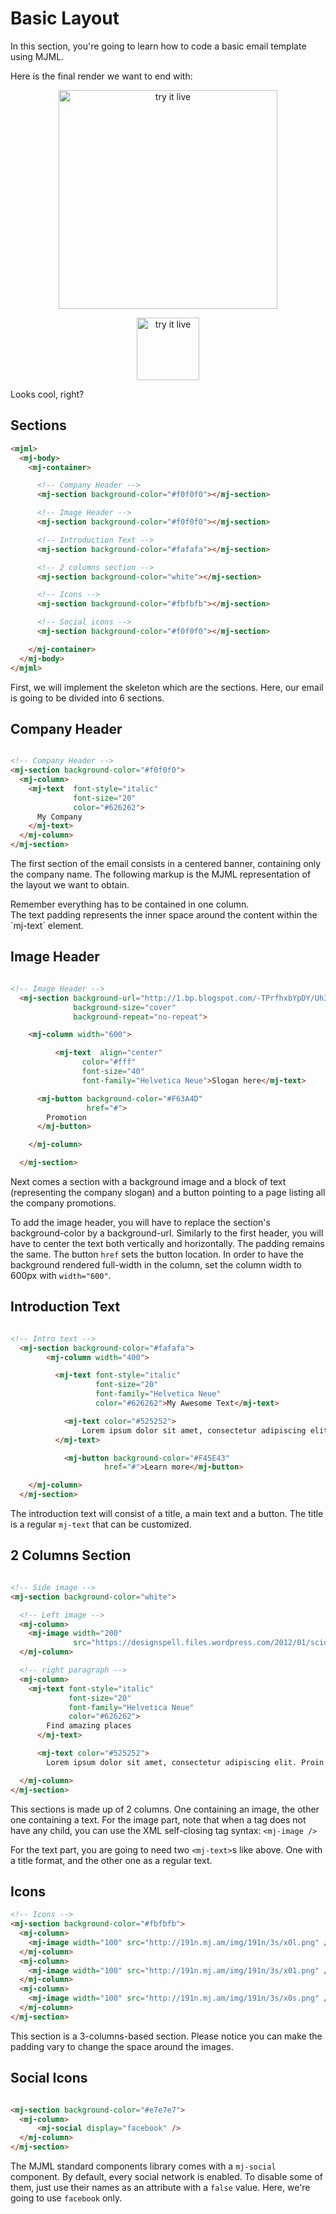 
# Basic Layout

In this section, you're going to learn how to code a basic email template using MJML.

Here is the final render we want to end with:

<p align="center">
  <a href="http://mjml.io/try-it-live/templates/hello-world"><img width="350px" src="https://cloud.githubusercontent.com/assets/6558790/12779864/d9c20556-ca6a-11e5-9007-d40ac89c5088.png" alt="try it live"></a>
</p>

<p align="center">
  <a href="/try-it-live/templates/basic"><img width="100px" src="https://mjml.io/assets/img/svg/TRYITLIVE.svg" alt="try it live" /></a>
</p>

Looks cool, right?

## Sections

``` html
<mjml>
  <mj-body>
    <mj-container>

      <!-- Company Header -->
      <mj-section background-color="#f0f0f0"></mj-section>

      <!-- Image Header -->
      <mj-section background-color="#f0f0f0"></mj-section>

      <!-- Introduction Text -->
      <mj-section background-color="#fafafa"></mj-section>

      <!-- 2 columns section -->
      <mj-section background-color="white"></mj-section>

      <!-- Icons -->
      <mj-section background-color="#fbfbfb"></mj-section>

      <!-- Social icons -->
      <mj-section background-color="#f0f0f0"></mj-section>

    </mj-container>
  </mj-body>
</mjml>
```
First, we will implement the skeleton which are the sections. Here, our email is going to be divided into 6 sections.

## Company Header

``` html

<!-- Company Header -->
<mj-section background-color="#f0f0f0">
  <mj-column>
    <mj-text  font-style="italic"
              font-size="20"
              color="#626262">
      My Company
    </mj-text>
  </mj-column>
</mj-section>

```
The first section of the email consists in a centered banner, containing only the company name. The following markup is the MJML representation of the layout we want to obtain.

<aside class="notice">
Remember everything has to be contained in one column.
</aside>
The text padding represents the inner space around the content within the `mj-text` element.

## Image Header

``` html

<!-- Image Header -->
  <mj-section background-url="http://1.bp.blogspot.com/-TPrfhxbYpDY/Uh3Refzk02I/AAAAAAAALw8/5sUJ0UUGYuw/s1600/New+York+in+The+1960's+-+70's+(2).jpg"
              background-size="cover"
              background-repeat="no-repeat">

    <mj-column width="600">

		  <mj-text  align="center"
                color="#fff"
                font-size="40"
                font-family="Helvetica Neue">Slogan here</mj-text>

      <mj-button background-color="#F63A4D"
                 href="#">
      	Promotion
      </mj-button>

    </mj-column>

  </mj-section>

```
Next comes a section with a background image and a block of text (representing the company slogan) and a button pointing to a page listing all the company promotions.

To add the image header, you will have to replace the section's background-color by a background-url.
Similarly to the first header, you will have to center the text both vertically and horizontally.
The padding remains the same.
The button `href` sets the button location.
In order to have the background rendered full-width in the column, set the column width to 600px with `width="600"`.

## Introduction Text

``` html

<!-- Intro text -->
  <mj-section background-color="#fafafa">
    	<mj-column width="400">

          <mj-text font-style="italic"
                   font-size="20"
                   font-family="Helvetica Neue"
                   color="#626262">My Awesome Text</mj-text>

      		<mj-text color="#525252">
          		Lorem ipsum dolor sit amet, consectetur adipiscing elit. Proin rutrum enim eget magna efficitur, eu semper augue semper. Aliquam erat volutpat. Cras id dui lectus. Vestibulum sed finibus lectus, sit amet suscipit nibh. Proin nec commodo purus. Sed eget nulla elit. Nulla aliquet mollis faucibus.
          </mj-text>

        	<mj-button background-color="#F45E43"
                     href="#">Learn more</mj-button>

    </mj-column>
  </mj-section>

```

The introduction text will consist of a title, a main text and a button.
The title is a regular `mj-text` that can be customized.

## 2 Columns Section

``` html

<!-- Side image -->
<mj-section background-color="white">

  <!-- Left image -->
  <mj-column>
    <mj-image width="200"
              src="https://designspell.files.wordpress.com/2012/01/sciolino-paris-bw.jpg" />
  </mj-column>

  <!-- right paragraph -->
  <mj-column>
    <mj-text font-style="italic"
             font-size="20"
             font-family="Helvetica Neue"
             color="#626262">
        Find amazing places
      </mj-text>

      <mj-text color="#525252">
        Lorem ipsum dolor sit amet, consectetur adipiscing elit. Proin rutrum enim eget magna efficitur, eu semper augue semper. Aliquam erat volutpat. Cras id dui lectus. Vestibulum sed finibus lectus.</mj-text>

  </mj-column>
</mj-section>

```

This sections is made up of 2 columns. One containing an image, the other one containing a text.
For the image part, note that when a tag does not have any child, you can use the XML self-closing tag syntax:
`<mj-image />`

For the text part, you are going to need two `<mj-text>`s like above. One with a title format, and the other one as a regular text.

## Icons

``` html
<!-- Icons -->
<mj-section background-color="#fbfbfb">
  <mj-column>
    <mj-image width="100" src="http://191n.mj.am/img/191n/3s/x0l.png" />
  </mj-column>
  <mj-column>
    <mj-image width="100" src="http://191n.mj.am/img/191n/3s/x01.png" />
  </mj-column>
  <mj-column>
    <mj-image width="100" src="http://191n.mj.am/img/191n/3s/x0s.png" />
  </mj-column>
</mj-section>
```
This section is a 3-columns-based section. Please notice you can make the padding vary to change the space around the images.


## Social Icons

``` html

<mj-section background-color="#e7e7e7">
  <mj-column>
      <mj-social display="facebook" />
  </mj-column>
</mj-section>

```
The MJML standard components library comes with a `mj-social` component. By default, every social network is enabled. To disable some of them, just use their names as an attribute with a `false` value. Here, we're going to use `facebook` only.
